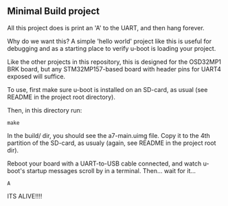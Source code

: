 ## Minimal Build project

All this project does is print an 'A' to the UART, and then hang forever. 

Why do we want this? A simple 'hello world' project like this is useful for debugging and as a starting place to verify u-boot is loading your project. 

Like the other projects in this repository, this is designed for the OSD32MP1 BRK board, but any STM32MP157-based board with header pins for UART4 exposed will suffice.

To use, first make sure u-boot is installed on an SD-card, as usual (see README in the project root directory). 

Then, in this directory run:

```
make
```

In the build/ dir, you should see the a7-main.uimg file. Copy it to the 4th partition of the SD-card, as usualy (again, see README in the project root dir).

Reboot your board with a UART-to-USB cable connected, and watch u-boot's startup messages scroll by in a terminal. Then... wait for it...

```
A
```

ITS ALIVE!!!!

